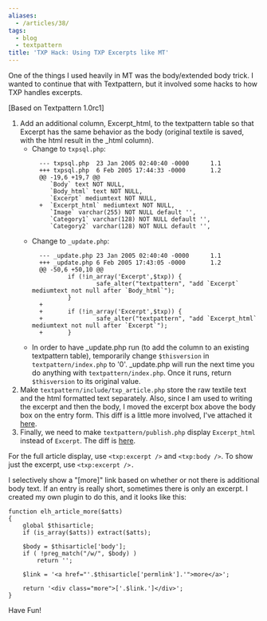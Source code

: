 ```yaml
---
aliases:
  - /articles/38/
tags:
  - blog
  - textpattern
title: 'TXP Hack: Using TXP Excerpts like MT'
---
```

<p>One of the things I used heavily in MT was the body/extended body trick. I wanted to continue that with Textpattern, but it involved some hacks to how <span class="caps">TXP </span>handles excerpts.</p>
<!--more-->
<p><span class="attribute">[Based on Textpattern 1.0rc1]</span></p>

<ol>
<li> Add an additional column, Excerpt_html, to the textpattern table so that Excerpt has the same behavior as the body (original textile is saved, with the html result in the _html column).
  <ul>
  <li> Change to <code>txpsql.php</code>:

<pre><code>  --- txpsql.php  23 Jan 2005 02:40:40 -0000      1.1
  +++ txpsql.php  6 Feb 2005 17:44:33 -0000       1.2
  @@ -19,6 +19,7 @@
     `Body` text NOT NULL,
     `Body_html` text NOT NULL,
     `Excerpt` mediumtext NOT NULL,
  +  `Excerpt_html` mediumtext NOT NULL,
     `Image` varchar(255) NOT NULL default '',
     `Category1` varchar(128) NOT NULL default '',
     `Category2` varchar(128) NOT NULL default '',
</code></pre>

  </li>
  <li> Change to <code>_update.php</code>:

<pre><code>  --- _update.php 23 Jan 2005 02:40:40 -0000      1.1
  +++ _update.php 6 Feb 2005 17:43:05 -0000       1.2
  @@ -50,6 +50,10 @@
          if (!in_array('Excerpt',$txp)) {
                  safe_alter(&quot;textpattern&quot;, &quot;add `Excerpt` mediumtext not null after `Body_html`&quot;);
          }
  +
  +       if (!in_array('Excerpt',$txp)) {
  +               safe_alter(&quot;textpattern&quot;, &quot;add `Excerpt_html` mediumtext not null after `Excerpt`&quot;);
  +       }
</code></pre>

  </li>
  <li> In order to have _update.php run (to add the column to an existing textpattern table), temporarily change <code>$thisversion</code> in <code>textpattern/index.php</code> to '0'. _update.php will run the next time you do anything with  <code>textpattern/index.php</code>. Once it runs, return  <code>$thisversion</code> to its original value.
  </li>
  </ul>
</li>
<li>Make <code>textpattern/include/txp_article.php</code> store the raw textile text and the html formatted text separately. Also, since I am used to writing the excerpt and then the body, I moved the excerpt box above the body box on the entry form.
This diff is a little more involved, I've attached it <a href="/files/excerpt_html.txp_article.diff.txt">here</a>.<br />
</li>
<li>Finally, we need to make <code>textpattern/publish.php</code> display <code>Excerpt_html</code> instead of <code>Excerpt</code>. The diff is <a href="/files/excerpt_html.publish.diff.txt">here</a>.
</li>
</ol>

<p>For the full article display, use <code>&lt;txp:excerpt /&gt;</code> and <code>&lt;txp:body /&gt;</code>. To show just the excerpt, use <code>&lt;txp:excerpt /&gt;.</code> </p>

<p>I selectively show a "[more]" link based on whether or not there is additional body text. If an entry is really short, sometimes there is only an excerpt. I created my own plugin to do this, and it looks like this:</p>

<pre><code>function elh_article_more($atts)
{
    global $thisarticle;
    if (is_array($atts)) extract($atts);

    $body = $thisarticle['body'];
    if ( !preg_match(&quot;/w/&quot;, $body) )
        return '';

    $link = '&lt;a href=&quot;'.$thisarticle['permlink'].'&quot;&gt;more&lt;/a&gt;';

    return '&lt;div class=&quot;more&quot;&gt;['.$link.']&lt;/div&gt;';
}
</code></pre>

<p>Have Fun!</p>

